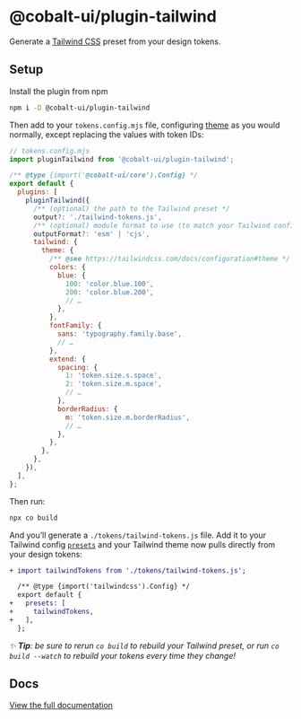 # @cobalt-ui/plugin-tailwind

Generate a [Tailwind CSS](https://tailwindcss.com/) preset from your design tokens.

## Setup

Install the plugin from npm

```bash
npm i -D @cobalt-ui/plugin-tailwind
```

Then add to your `tokens.config.mjs` file, configuring [theme](https://tailwindcss.com/docs/configuration#theme) as you would normally, except replacing the values with token IDs:

```js
// tokens.config.mjs
import pluginTailwind from '@cobalt-ui/plugin-tailwind';

/** @type {import('@cobalt-ui/core').Config} */
export default {
  plugins: [
    pluginTailwind({
      /** (optional) the path to the Tailwind preset */
      output?: './tailwind-tokens.js',
      /** (optional) module format to use (to match your Tailwind config) */
      outputFormat?: 'esm' | 'cjs',
      tailwind: {
        theme: {
          /** @see https://tailwindcss.com/docs/configuration#theme */
          colors: {
            blue: {
              100: 'color.blue.100',
              200: 'color.blue.200',
              // …
            },
          },
          fontFamily: {
            sans: 'typography.family.base',
            // …
          },
          extend: {
            spacing: {
              1: 'token.size.s.space',
              2: 'token.size.m.space',
              // …
            },
            borderRadius: {
              m: 'token.size.m.borderRadius',
              // …
            },
          },
        },
      },
    }),
  ],
};
```

Then run:

```sh
npx co build
```

And you’ll generate a `./tokens/tailwind-tokens.js` file. Add it to your Tailwind config [`presets`](https://tailwindcss.com/docs/configuration#presets) and your Tailwind theme now pulls directly from your design tokens:

```diff
+ import tailwindTokens from './tokens/tailwind-tokens.js';

  /** @type {import('tailwindcss').Config} */
  export default {
+   presets: [
+     tailwindTokens,
+   ],
  };
```

_✨ **Tip**: be sure to rerun `co build` to rebuild your Tailwind preset, or run `co build --watch` to rebuild your tokens every time they change!_

## Docs

[View the full documentation](https://cobalt-ui.pages.dev/integrations/tailwind)
